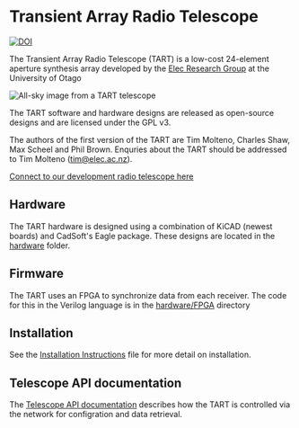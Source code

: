 # Transient Array Radio Telescope



[![DOI](https://zenodo.org/badge/20430511.svg)](https://zenodo.org/badge/latestdoi/20430511)


The Transient Array Radio Telescope (TART) is a low-cost 24-element aperture synthesis array
developed by the [Elec Research Group](http://elec.ac.nz) at the University of Otago

 ![All-sky image from a TART telescope][tart_image] 

The TART software and hardware designs are released as open-source designs and are
licensed under the GPL v3.

The authors of the first version of the TART are Tim Molteno, Charles Shaw, Max 
Scheel and Phil Brown. Enquries about the TART should be addressed to Tim Molteno (tim@elec.ac.nz). 

[Connect to our development radio telescope here](https://tart.elec.ac.nz "Online Telescopes")

## Hardware

The TART hardware is designed using a combination of KiCAD (newest boards) and
CadSoft's Eagle package. These designs are located in the [hardware](hardware/README.md) folder. 

## Firmware

The TART uses an FPGA to synchronize data from each receiver. The code for this in the 
Verilog language is in the [hardware/FPGA](hardware/FPGA/README.md) directory


## Installation

See the  [Installation Instructions](INSTALL.md) file for more detail on installation.

[tart_image]: https://github.com/tmolteno/TART/blob/master/doc/img/tart_image.jpg "TART All-Sky Image"


## Telescope API documentation

The [Telescope API documentation](https://tart.elec.ac.nz/doc/) describes how the TART is controlled via the network for configration and data retrieval. 
